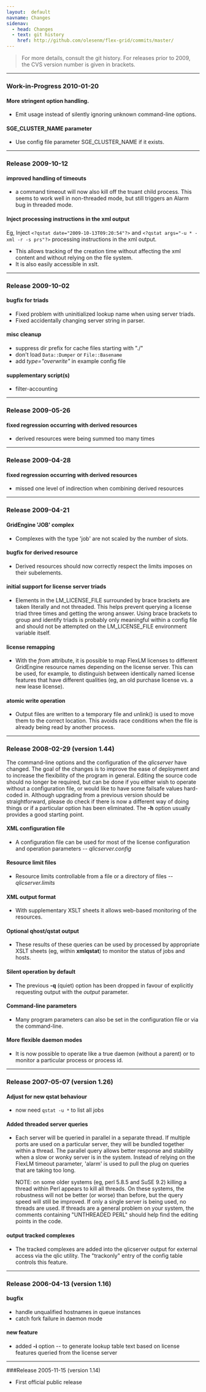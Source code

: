 ```yaml
---
layout:  default
navname: Changes
sidenav:
  - head: Changes
  - text: git history
    href: http://github.com/olesenm/flex-grid/commits/master/
---
```


> For more details, consult the git history.
> For releases prior to 2009, the CVS version number is given in brackets.

---------------
### Work-in-Progress 2010-01-20

#### More stringent option handling.
- Emit usage instead of silently ignoring unknown command-line options.

#### SGE_CLUSTER_NAME parameter
- Use config file parameter SGE_CLUSTER_NAME if it exists.


---------------
### Release 2009-10-12

#### improved handling of timeouts

- a command timeout will now also kill off the truant child process. This
  seems to work well in non-threaded mode, but still triggers an Alarm bug
  in threaded mode.

#### Inject processing instructions in the xml output

Eg, Inject `<?qstat date="2009-10-13T09:20:54"?>` and
`<?qstat args="-u * -xml -r -s prs"?>` processing instructions
in the xml output.

- This allows tracking of the creation time without affecting the xml
  content and without relying on the file system.
- It is also easily accessible in xslt.


---------------
### Release 2009-10-02

#### bugfix for triads
- Fixed problem with uninitialized lookup name when using server triads.
- Fixed accidentally changing server string in parser.

#### misc cleanup
- suppress dir prefix for cache files starting with "./"
- don't load `Data::Dumper` or `File::Basename`
- add *type="overwrite"* in example config file

#### supplementary script(s)
- filter-accounting


---------------
### Release 2009-05-26

#### fixed regression occurring with derived resources
- derived resources were being summed too many times

---------------
### Release 2009-04-28

#### fixed regression occurring with derived resources
- missed one level of indirection when combining derived resources


---------------
### Release 2009-04-21

#### GridEngine 'JOB' complex
- Complexes with the type 'job' are not scaled by the number of slots.

#### bugfix for derived resource
- Derived resources should now correctly respect the limits imposes on
  their subelements.

#### initial support for license server triads
- Elements in the LM_LICENSE_FILE surrounded by brace brackets are taken
  literally and not threaded. This helps prevent querying a license triad
  three times and getting the wrong answer. Using brace brackets to group
  and identify triads is probably only meaningful within a config file and
  should not be attempted on the LM_LICENSE_FILE environment variable
  itself.

#### license remapping
- With the *from* attribute, it is possible to map FlexLM
  licenses to different GridEngine resource names depending on the
  license server. This can be used, for example, to distinguish between
  identically named license features that have different qualities (eg,
  an old purchase license vs. a new lease license).

#### atomic write operation
- Output files are written to a temporary file and unlink() is used to move
  them to the correct location. This avoids race conditions when the file is
  already being read by another process.


---------------
### Release 2008-02-29 (version 1.44)

The command-line options and the configuration of the *qlicserver* have
changed. The goal of the changes is to improve the ease of deployment and to
increase the flexibility of the program in general. Editing the source code
should no longer be required, but can be done if you either wish to operate
without a configuration file, or would like to have some failsafe values
hard-coded in. Although upgrading from a previous version should be
straightforward, please do check if there is now a different way of doing
things or if a particular option has been eliminated. The **-h** option
usually provides a good starting point.

#### XML configuration file
- A configuration file can be used for most of the license configuration and
  operation parameters -- *qlicserver.config*

#### Resource limit files
- Resource limits controllable from a file or a directory of files --
  *qlicserver.limits*

#### XML output format
- With supplementary XSLT sheets it allows web-based monitoring of the
  resources.

#### Optional qhost/qstat output
- These results of these queries can be used by processed by appropriate XSLT
  sheets (eg, within **xmlqstat**) to monitor the status of jobs and hosts.

#### Silent operation by default
- The previous **-q** (quiet) option has been dropped in favour of
  explicitly requesting output with the *output* parameter.

#### Command-line parameters
- Many program parameters can also be set in the configuration file or via
  the command-line.

#### More flexible daemon modes
- It is now possible to operate like a true daemon (without a parent) or to
  monitor a particular process or process id.

---------------
### Release 2007-05-07 (version 1.26)

#### Adjust for new qstat behaviour
- now need `qstat -u *` to list all jobs

#### Added threaded server queries
- Each server will be queried in parallel in a separate thread. If multiple
  ports are used on a particular server, they will be bundled together
  within a thread. The parallel query allows better response and stability
  when a slow or wonky server is in the system. Instead of relying on the
  FlexLM timeout parameter, 'alarm' is used to pull the plug on queries
  that are taking too long.

  NOTE: on some older systems (eg, perl 5.8.5 and SuSE 9.2) killing a
  thread within Perl appears to kill all threads. On these systems, the
  robustness will not be better (or worse) than before, but the query
  speed will still be improved. If only a single server is being used, no
  threads are used. If threads are a general problem on your system, the
  comments containing "UNTHREADED PERL" should help find the editing
  points in the code.

#### output tracked complexes
- The tracked complexes are added into the qlicserver output for external
  access via the qlic utility. The "trackonly" entry of the config table
  controls this feature.

---------------
### Release 2006-04-13 (version 1.16)

#### bugfix
- handle unqualified hostnames in queue instances
- catch fork failure in daemon mode

#### new feature
- added **-i** option -- to generate lookup table text based on license
  features queried from the license server


---------------
###Release 2005-11-15 (version 1.14)

- First official public release

